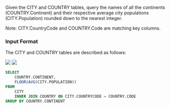 Given the CITY and COUNTRY tables, query the names of all the continents (COUNTRY.Continent) and their respective average city populations (CITY.Population) rounded down to the nearest integer.

Note: CITY.CountryCode and COUNTRY.Code are matching key columns.

### Input Format

The CITY and COUNTRY tables are described as follows:

<img src="https://s3.amazonaws.com/hr-challenge-images/8137/1449729804-f21d187d0f-CITY.jpg" size=70%>

<img src="https://s3.amazonaws.com/hr-challenge-images/8342/1449769013-e54ce90480-Country.jpg" size=70%>

```SQL
SELECT
    COUNTRY.CONTINENT,
    FLOOR(AVG(CITY.POPULATION))
FROM 
    CITY
    INNER JOIN COUNTRY ON CITY.COUNTRYCODE = COUNTRY.CODE
GROUP BY COUNTRY.CONTINENT
```